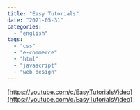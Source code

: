 ```yaml
---
title: "Easy Tutorials"
date: "2021-05-31"
categories:
  - "english"
tags:
  - "css"
  - "e-commerce"
  - "html"
  - "javascript"
  - "web design"
---
```


[https://youtube.com/c/EasyTutorialsVideo](https://youtube.com/c/EasyTutorialsVideo)
